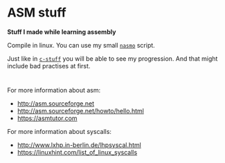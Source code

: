 # ASM stuff
**Stuff I made while learning assembly**

Compile in linux. You can use my small [`nasmo`](https://github.com/8dcc/linux-dotfiles/blob/main/scripts/usr/nasmo) script.

Just like in [`c-stuff`](https://github.com/8dcc/c-stuff) you will be able to see my progression. And that might include bad practises at first.

# 

For more information about asm:
  - http://asm.sourceforge.net
  - http://asm.sourceforge.net/howto/hello.html
  - https://asmtutor.com

For more information about syscalls:
  - http://www.lxhp.in-berlin.de/lhpsyscal.html
  - https://linuxhint.com/list_of_linux_syscalls
